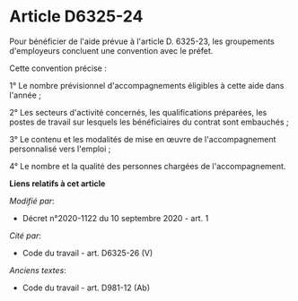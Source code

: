 # Article D6325-24

Pour bénéficier de l'aide prévue à l'article D. 6325-23, les groupements d'employeurs concluent une convention avec le
préfet.

Cette convention précise :

1° Le nombre prévisionnel d'accompagnements éligibles à cette aide dans l'année ;

2° Les secteurs d'activité concernés, les qualifications préparées, les postes de travail sur lesquels les bénéficiaires du
contrat sont embauchés ;

3° Le contenu et les modalités de mise en œuvre de l'accompagnement personnalisé vers l'emploi ;

4° Le nombre et la qualité des personnes chargées de l'accompagnement.

**Liens relatifs à cet article**

_Modifié par_:

  - Décret n°2020-1122 du 10 septembre 2020 - art. 1

_Cité par_:

  - Code du travail - art. D6325-26 (V)

_Anciens textes_:

  - Code du travail - art. D981-12 (Ab)
